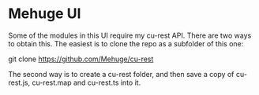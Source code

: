 Mehuge UI
=========

Some of the modules in this UI require my cu-rest API.  There are two ways to obtain this.  The easiest is to clone the repo as a subfolder of this one:

  git clone https://github.com/Mehuge/cu-rest

The second way is to create a cu-rest folder, and then save a copy of cu-rest.js, cu-rest.map and cu-rest.ts into it.
